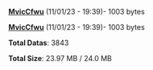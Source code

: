 [**MvicCfwu**](/data/MvicCfwu.txt) (11/01/23 - 19:39)- 1003 bytes

[**MvicCfwu**](/data/MvicCfwu.txt) (11/01/23 - 19:39)- 1003 bytes

**Total Datas**: 3843

**Total Size**: 23.97 MB / 24.0 MB